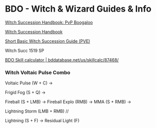 
# BDO - Witch & Wizard Guides & Info


[Witch Succession Handbook: PvP Boogaloo](https://docs.google.com/document/d/1KVY7WpnEfWupiVSSM1rUJF5eDjyDC3vshiuSHlZ7gPk/mobilebasic)

[Witch Succession Handbook](https://docs.google.com/document/d/15zyHNvxYR9iPjyVIG6Irdjut--nmMLYLzgaX6fFVSAQ/mobilebasic)

[Short Basic Witch Succession Guide (PVE)](https://www.youtube.com/watch?v=V0cNV9MeUXo)

Witch Succ 1519 SP

[BDO Skill calculator | bddatabase.net/us/skillcalc/87468/](https://bddatabase.net/us/skillcalc/87468/)


### Witch Voltaic Pulse Combo

Voltaic Pulse (W + C) →

Frigid Fog (S + Q) →

Fireball (S + LMB) → Fireball Explo (RMB) → MMA (S + RMB) →

Lightning Storm (LMB + RMB) //

Lightning (S + F) → Residual Light (F)